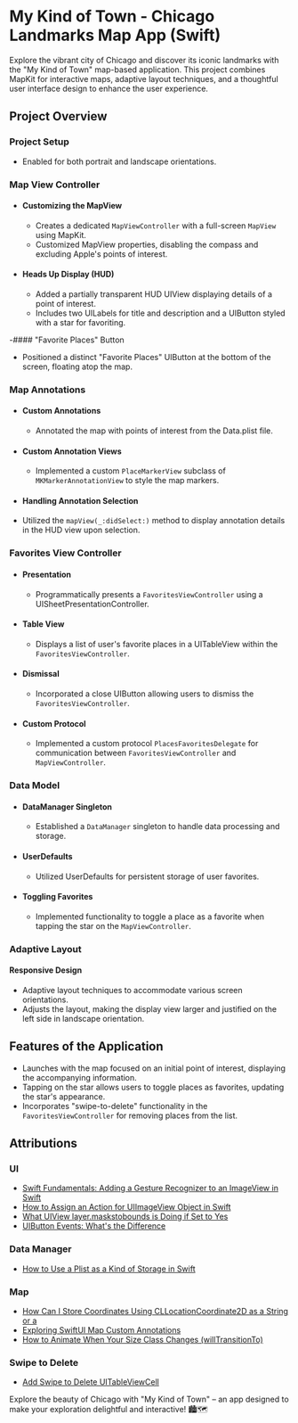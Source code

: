 # My Kind of Town - Chicago Landmarks Map App (Swift)

Explore the vibrant city of Chicago and discover its iconic landmarks with the "My Kind of Town" map-based application. This project combines MapKit for interactive maps, adaptive layout techniques, and a thoughtful user interface design to enhance the user experience.


## Project Overview

### Project Setup
- Enabled for both portrait and landscape orientations.

### Map View Controller

- #### Customizing the MapView
  - Creates a dedicated `MapViewController` with a full-screen `MapView` using MapKit.
  - Customized MapView properties, disabling the compass and excluding Apple's points of interest.

- #### Heads Up Display (HUD)
  - Added a partially transparent HUD UIView displaying details of a point of interest.
  - Includes two UILabels for title and description and a UIButton styled with a star for favoriting.
    
-#### "Favorite Places" Button
  - Positioned a distinct "Favorite Places" UIButton at the bottom of the screen, floating atop the map.

### Map Annotations

- #### Custom Annotations
  - Annotated the map with points of interest from the Data.plist file.

- #### Custom Annotation Views
  - Implemented a custom `PlaceMarkerView` subclass of `MKMarkerAnnotationView` to style the map markers.

- #### Handling Annotation Selection
- Utilized the `mapView(_:didSelect:)` method to display annotation details in the HUD view upon selection.

### Favorites View Controller

- #### Presentation
  - Programmatically presents a `FavoritesViewController` using a UISheetPresentationController.

- #### Table View
  - Displays a list of user's favorite places in a UITableView within the `FavoritesViewController`.

- #### Dismissal
  - Incorporated a close UIButton allowing users to dismiss the `FavoritesViewController`.

- #### Custom Protocol
  - Implemented a custom protocol `PlacesFavoritesDelegate` for communication between `FavoritesViewController` and `MapViewController`.

### Data Model

- #### DataManager Singleton
  - Established a `DataManager` singleton to handle data processing and storage.

- #### UserDefaults
  - Utilized UserDefaults for persistent storage of user favorites.

- #### Toggling Favorites
  - Implemented functionality to toggle a place as a favorite when tapping the star on the `MapViewController`.

### Adaptive Layout

#### Responsive Design
- Adaptive layout techniques to accommodate various screen orientations.
- Adjusts the layout, making the display view larger and justified on the left side in landscape orientation.

## Features of the Application

- Launches with the map focused on an initial point of interest, displaying the accompanying information.
- Tapping on the star allows users to toggle places as favorites, updating the star's appearance.
- Incorporates "swipe-to-delete" functionality in the `FavoritesViewController` for removing places from the list.

## Attributions

### UI
- [Swift Fundamentals: Adding a Gesture Recognizer to an ImageView in Swift](https://cocoacasts.com/swift-fundamentals-adding-a-gesture-recognizer-to-an-image-view-in-swift)
- [How to Assign an Action for UIImageView Object in Swift](https://stackoverflow.com/questions/27880607/how-to-assign-an-action-for-uiimageview-object-in-swift)
- [What UIView layer.maskstobounds is Doing if Set to Yes](https://stackoverflow.com/questions/2648681/what-uiview-layer-maskstobounds-is-doing-if-set-to-yes)
- [UIButton Events: What's the Difference](https://stackoverflow.com/questions/11389915/uibutton-events-whats-the-difference)

### Data Manager
- [How to Use a Plist as a Kind of Storage in Swift](https://stackoverflow.com/questions/56936974/how-to-use-a-plist-as-a-kind-of-storage-in-swift)

### Map
- [How Can I Store Coordinates Using CLLocationCoordinate2D as a String or a](https://stackoverflow.com/questions/36142661/swift-how-can-i-store-coordinates-using-cllocationcoordinate2d-as-a-string-or-a)
- [Exploring SwiftUI Map Custom Annotations](https://dev.to/fassko/exploring-swiftui-map-custom-annotations-5co7)
- [How to Animate When Your Size Class Changes (willTransitionTo)](https://www.hackingwithswift.com/example-code/uikit/how-to-animate-when-your-size-class-changes-willtransitionto)

### Swipe to Delete
- [Add Swipe to Delete UITableViewCell](https://stackoverflow.com/questions/24103069/add-swipe-to-delete-uitableviewcell) 

Explore the beauty of Chicago with "My Kind of Town" – an app designed to make your exploration delightful and interactive! 🏙🗺
